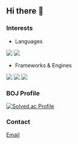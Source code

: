 ## Hi there 👋

### Interests
- Languages

<a target="_blank"><img src="https://img.shields.io/badge/Python-3776AB?style=plastic&logo=Python&logoColor=white"/></a>
<a target="_blank"><img src="https://img.shields.io/badge/C++-00599C?style=plastic&logo=C++&logoColor=white"/></a>

- Frameworks & Engines

<a target="_blank"><img src="https://img.shields.io/badge/Unity-FFFFFF?style=plastic&logo=Unity&logoColor=black"/></a>
<a target="_blank"><img src="https://img.shields.io/badge/Django-092E20?style=plastic&logo=Django&logoColor=white"/></a>
<a target="_blank"><img src="https://img.shields.io/badge/React-61DAFB?style=plastic&logo=React&logoColor=white"/></a>

### BOJ Profile
[![Solved.ac Profile](http://mazassumnida.wtf/api/v2/generate_badge?boj=malloc3141592)](https://solved.ac/malloc3141592/)

### Contact
[Email](malloc_3141592@naver.com)

